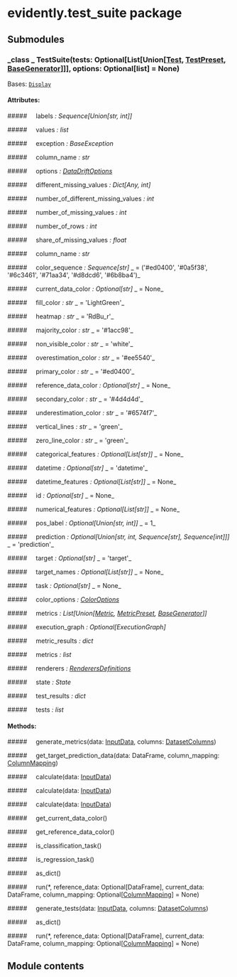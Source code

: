 # evidently.test_suite package

## Submodules


### _class _ TestSuite(tests: Optional[List[Union[[Test](evidently.tests.md#evidently.tests.base_test.Test), [TestPreset](evidently.test_preset.md#evidently.test_preset.test_preset.TestPreset), [BaseGenerator](evidently.utils.md#evidently.utils.generators.BaseGenerator)]]], options: Optional[list] = None)
Bases: [`Display`](evidently.suite.md#evidently.suite.base_suite.Display)


#### Attributes: 

#####&nbsp;&nbsp;&nbsp;&nbsp; labels _: Sequence[Union[str, int]]_ 

#####&nbsp;&nbsp;&nbsp;&nbsp; values _: list_ 

#####&nbsp;&nbsp;&nbsp;&nbsp; exception _: BaseException_ 

#####&nbsp;&nbsp;&nbsp;&nbsp; column_name _: str_ 

#####&nbsp;&nbsp;&nbsp;&nbsp; options _: [DataDriftOptions](evidently.options.md#evidently.options.data_drift.DataDriftOptions)_ 

#####&nbsp;&nbsp;&nbsp;&nbsp; different_missing_values _: Dict[Any, int]_ 

#####&nbsp;&nbsp;&nbsp;&nbsp; number_of_different_missing_values _: int_ 

#####&nbsp;&nbsp;&nbsp;&nbsp; number_of_missing_values _: int_ 

#####&nbsp;&nbsp;&nbsp;&nbsp; number_of_rows _: int_ 

#####&nbsp;&nbsp;&nbsp;&nbsp; share_of_missing_values _: float_ 

#####&nbsp;&nbsp;&nbsp;&nbsp; column_name _: str_ 

#####&nbsp;&nbsp;&nbsp;&nbsp; color_sequence _: Sequence[str]_ _ = ('#ed0400', '#0a5f38', '#6c3461', '#71aa34', '#d8dcd6', '#6b8ba4')_ 

#####&nbsp;&nbsp;&nbsp;&nbsp; current_data_color _: Optional[str]_ _ = None_ 

#####&nbsp;&nbsp;&nbsp;&nbsp; fill_color _: str_ _ = 'LightGreen'_ 

#####&nbsp;&nbsp;&nbsp;&nbsp; heatmap _: str_ _ = 'RdBu_r'_ 

#####&nbsp;&nbsp;&nbsp;&nbsp; majority_color _: str_ _ = '#1acc98'_ 

#####&nbsp;&nbsp;&nbsp;&nbsp; non_visible_color _: str_ _ = 'white'_ 

#####&nbsp;&nbsp;&nbsp;&nbsp; overestimation_color _: str_ _ = '#ee5540'_ 

#####&nbsp;&nbsp;&nbsp;&nbsp; primary_color _: str_ _ = '#ed0400'_ 

#####&nbsp;&nbsp;&nbsp;&nbsp; reference_data_color _: Optional[str]_ _ = None_ 

#####&nbsp;&nbsp;&nbsp;&nbsp; secondary_color _: str_ _ = '#4d4d4d'_ 

#####&nbsp;&nbsp;&nbsp;&nbsp; underestimation_color _: str_ _ = '#6574f7'_ 

#####&nbsp;&nbsp;&nbsp;&nbsp; vertical_lines _: str_ _ = 'green'_ 

#####&nbsp;&nbsp;&nbsp;&nbsp; zero_line_color _: str_ _ = 'green'_ 

#####&nbsp;&nbsp;&nbsp;&nbsp; categorical_features _: Optional[List[str]]_ _ = None_ 

#####&nbsp;&nbsp;&nbsp;&nbsp; datetime _: Optional[str]_ _ = 'datetime'_ 

#####&nbsp;&nbsp;&nbsp;&nbsp; datetime_features _: Optional[List[str]]_ _ = None_ 

#####&nbsp;&nbsp;&nbsp;&nbsp; id _: Optional[str]_ _ = None_ 

#####&nbsp;&nbsp;&nbsp;&nbsp; numerical_features _: Optional[List[str]]_ _ = None_ 

#####&nbsp;&nbsp;&nbsp;&nbsp; pos_label _: Optional[Union[str, int]]_ _ = 1_ 

#####&nbsp;&nbsp;&nbsp;&nbsp; prediction _: Optional[Union[str, int, Sequence[str], Sequence[int]]]_ _ = 'prediction'_ 

#####&nbsp;&nbsp;&nbsp;&nbsp; target _: Optional[str]_ _ = 'target'_ 

#####&nbsp;&nbsp;&nbsp;&nbsp; target_names _: Optional[List[str]]_ _ = None_ 

#####&nbsp;&nbsp;&nbsp;&nbsp; task _: Optional[str]_ _ = None_ 

#####&nbsp;&nbsp;&nbsp;&nbsp; color_options _: [ColorOptions](evidently.options.md#evidently.options.color_scheme.ColorOptions)_ 

#####&nbsp;&nbsp;&nbsp;&nbsp; metrics _: List[Union[[Metric](evidently.metrics.md#evidently.metrics.base_metric.Metric), [MetricPreset](evidently.metric_preset.md#evidently.metric_preset.metric_preset.MetricPreset), [BaseGenerator](evidently.utils.md#evidently.utils.generators.BaseGenerator)]]_ 

#####&nbsp;&nbsp;&nbsp;&nbsp; execution_graph _: Optional[ExecutionGraph]_ 

#####&nbsp;&nbsp;&nbsp;&nbsp; metric_results _: dict_ 

#####&nbsp;&nbsp;&nbsp;&nbsp; metrics _: list_ 

#####&nbsp;&nbsp;&nbsp;&nbsp; renderers _: [RenderersDefinitions](evidently.renderers.md#evidently.renderers.base_renderer.RenderersDefinitions)_ 

#####&nbsp;&nbsp;&nbsp;&nbsp; state _: State_ 

#####&nbsp;&nbsp;&nbsp;&nbsp; test_results _: dict_ 

#####&nbsp;&nbsp;&nbsp;&nbsp; tests _: list_ 

#### Methods: 

#####&nbsp;&nbsp;&nbsp;&nbsp; generate_metrics(data: [InputData](evidently.metrics.md#evidently.metrics.base_metric.InputData), columns: [DatasetColumns](evidently.utils.md#evidently.utils.data_operations.DatasetColumns))

#####&nbsp;&nbsp;&nbsp;&nbsp; get_target_prediction_data(data: DataFrame, column_mapping: [ColumnMapping](evidently.pipeline.md#evidently.pipeline.column_mapping.ColumnMapping))

#####&nbsp;&nbsp;&nbsp;&nbsp; calculate(data: [InputData](evidently.metrics.md#evidently.metrics.base_metric.InputData))

#####&nbsp;&nbsp;&nbsp;&nbsp; calculate(data: [InputData](evidently.metrics.md#evidently.metrics.base_metric.InputData))

#####&nbsp;&nbsp;&nbsp;&nbsp; calculate(data: [InputData](evidently.metrics.md#evidently.metrics.base_metric.InputData))

#####&nbsp;&nbsp;&nbsp;&nbsp; get_current_data_color()

#####&nbsp;&nbsp;&nbsp;&nbsp; get_reference_data_color()

#####&nbsp;&nbsp;&nbsp;&nbsp; is_classification_task()

#####&nbsp;&nbsp;&nbsp;&nbsp; is_regression_task()

#####&nbsp;&nbsp;&nbsp;&nbsp; as_dict()

#####&nbsp;&nbsp;&nbsp;&nbsp; run(\*, reference_data: Optional[DataFrame], current_data: DataFrame, column_mapping: Optional[[ColumnMapping](evidently.pipeline.md#evidently.pipeline.column_mapping.ColumnMapping)] = None)

#####&nbsp;&nbsp;&nbsp;&nbsp; generate_tests(data: [InputData](evidently.metrics.md#evidently.metrics.base_metric.InputData), columns: [DatasetColumns](evidently.utils.md#evidently.utils.data_operations.DatasetColumns))

#####&nbsp;&nbsp;&nbsp;&nbsp; as_dict()

#####&nbsp;&nbsp;&nbsp;&nbsp; run(\*, reference_data: Optional[DataFrame], current_data: DataFrame, column_mapping: Optional[[ColumnMapping](evidently.pipeline.md#evidently.pipeline.column_mapping.ColumnMapping)] = None)
## Module contents
